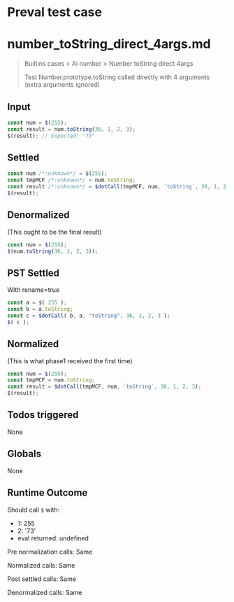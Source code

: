 # Preval test case

# number_toString_direct_4args.md

> Builtins cases > Ai number > Number toString direct 4args
>
> Test Number.prototype.toString called directly with 4 arguments (extra arguments ignored)

## Input

`````js filename=intro
const num = $(255);
const result = num.toString(36, 1, 2, 3);
$(result); // Expected: "73"
`````


## Settled


`````js filename=intro
const num /*:unknown*/ = $(255);
const tmpMCF /*:unknown*/ = num.toString;
const result /*:unknown*/ = $dotCall(tmpMCF, num, `toString`, 36, 1, 2, 3);
$(result);
`````


## Denormalized
(This ought to be the final result)

`````js filename=intro
const num = $(255);
$(num.toString(36, 1, 2, 3));
`````


## PST Settled
With rename=true

`````js filename=intro
const a = $( 255 );
const b = a.toString;
const c = $dotCall( b, a, "toString", 36, 1, 2, 3 );
$( c );
`````


## Normalized
(This is what phase1 received the first time)

`````js filename=intro
const num = $(255);
const tmpMCF = num.toString;
const result = $dotCall(tmpMCF, num, `toString`, 36, 1, 2, 3);
$(result);
`````


## Todos triggered


None


## Globals


None


## Runtime Outcome


Should call `$` with:
 - 1: 255
 - 2: '73'
 - eval returned: undefined

Pre normalization calls: Same

Normalized calls: Same

Post settled calls: Same

Denormalized calls: Same
